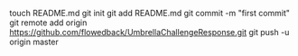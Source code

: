 touch README.md
git init
git add README.md
git commit -m "first commit"
git remote add origin https://github.com/flowedback/UmbrellaChallengeResponse.git
git push -u origin master
